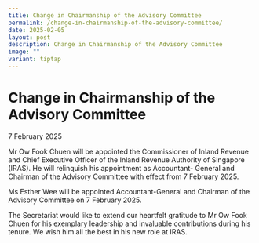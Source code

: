 ```yaml
---
title: Change in Chairmanship of the Advisory Committee
permalink: /change-in-chairmanship-of-the-advisory-committee/
date: 2025-02-05
layout: post
description: Change in Chairmanship of the Advisory Committee
image: ""
variant: tiptap
---
```

<h1>Change in Chairmanship of the Advisory Committee</h1>
<p>7 February 2025</p>
<p></p>
<p>Mr Ow Fook Chuen will be appointed the Commissioner of Inland Revenue
and Chief Executive Officer of the Inland Revenue Authority of Singapore
(IRAS). He will relinquish his appointment as Accountant- General and Chairman
of the Advisory Committee with effect from 7 February 2025.&nbsp;</p>
<p>Ms Esther Wee will be appointed Accountant-General and Chairman of the
Advisory Committee on 7 February 2025.&nbsp;</p>
<p>The Secretariat would like to extend our heartfelt gratitude to Mr Ow
Fook Chuen for his exemplary leadership and invaluable contributions during
his tenure. We wish him all the best in his new role at IRAS.</p>
<h4></h4>
<p></p>